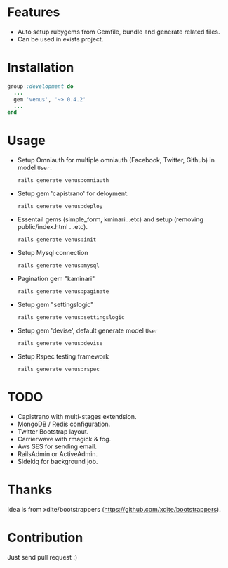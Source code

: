 Features
========

* Auto setup rubygems from Gemfile, bundle and generate related files.
* Can be used in exists project.

Installation
============

```ruby
group :development do
  ...
  gem 'venus', '~> 0.4.2'
  ...
end
```

Usage
=====

* Setup Omniauth for multiple omniauth (Facebook, Twitter, Github) in model `User`.

  ```
  rails generate venus:omniauth
  ```

* Setup gem 'capistrano' for deloyment.

  ```
  rails generate venus:deploy
  ```


* Essentail gems (simple_form, kminari...etc) and setup (removing public/index.html ...etc).

  ```
  rails generate venus:init
  ```

* Setup Mysql connection

  ```
  rails generate venus:mysql
  ```

* Pagination gem "kaminari"

  ```
  rails generate venus:paginate
  ```

* Setup gem "settingslogic"

  ```
  rails generate venus:settingslogic
  ```

* Setup gem 'devise', default generate model `User`

  ```
  rails generate venus:devise
  ```

* Setup Rspec testing framework

  ```
  rails generate venus:rspec
  ```

TODO
====

* Capistrano with multi-stages extendsion.
* MongoDB / Redis configuration.
* Twitter Bootstrap layout.
* Carrierwave with rmagick & fog.
* Aws SES for sending email.
* RailsAdmin or ActiveAdmin.
* Sidekiq for background job.

Thanks
======

Idea is from xdite/bootstrappers (https://github.com/xdite/bootstrappers).

Contribution
============

Just send pull request :)